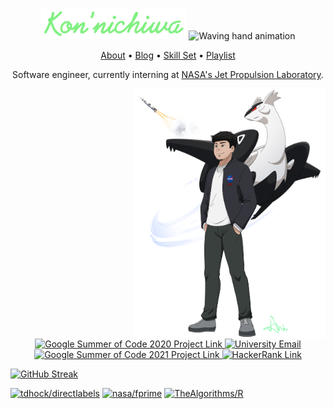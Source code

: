 <p align = "center">
<img width = "233" height = 50" src = "https://github.com/Anirban166/Anirban166/blob/master/Illustrations/Greetings.png"> <img src = "https://media.giphy.com/media/hvRJCLFzcasrR4ia7z/giphy.gif" alt = "Waving hand animation" width = "40px" height = "40px"> <br>

<p align = "center">
<a href = "https://anirban166.github.io/about/">About</a> • <a href = "https://anirban166.github.io/posts/">Blog</a> • <a href="https://anirban166.github.io/skillset/">Skill Set</a> • <a href = "https://anirban166.github.io/music/">Playlist</a>
</p>
<p align = "center">Software engineer, currently interning at <a href="https://www.jpl.nasa.gov/">NASA's Jet Propulsion Laboratory</a>.</p>

<img src = "https://github.com/Anirban166/Anirban166/blob/master/Illustrations/Me and my buddy.png" align = "right" alt = "Ani and his Mega Latios (observing a rocket fly by? =)" height = "400">
<p align = "center"> <a href = "https://summerofcode.withgoogle.com/projects/4887653356404736"><img height = "50" src = "https://img.shields.io/badge/--black?style=flat&logo=google" alt = "Google Summer of Code 2020 Project Link"> </a> <a href = "mailto:ac4743@nau.edu"><img height = "50" src = "https://img.shields.io/badge/--black?style=flat&logo=gmail" alt = "University Email"> </a> <a href = "https://summerofcode.withgoogle.com/projects/#6251332043800576"><img height = "50" src = "https://img.shields.io/badge/--black?style=flat&logo=google" alt = "Google Summer of Code 2021 Project Link"> </a> <a href = "https://www.hackerrank.com/Anirban166"><img height = "50" src = "https://img.shields.io/badge/--black?style=flat&logo=HackerRank" alt = "HackerRank Link"> </a> </p>                                                                                                         
<p align = "left">
                 
[![GitHub Streak](http://github-readme-streak-stats.herokuapp.com?user=Anirban166&theme=green_nur&hide_border=true&ring=2cf271&stroke=00ff84&dates=a3a3a3)](https://git.io/streak-stats)
                 
[![tdhock/directlabels](https://github-readme-stats-anirban166.vercel.app/api/pin/?username=tdhock&repo=directlabels&theme=nightowl&hide_border=true&title_color=5bf59d)](https://github.com/tdhock/directlabels)
[![nasa/fprime](https://github-readme-stats-anirban166.vercel.app/api/pin/?username=nasa&repo=fprime&hide_border=true&title_color=5bf59d&theme=nightowl)](https://github.com/nasa/fprime) [![TheAlgorithms/R](https://github-readme-stats-anirban166.vercel.app/api/pin/?username=TheAlgorithms&repo=R&hide_border=true&title_color=5bf59d&theme=nightowl)](https://github.com/TheAlgorithms/R)                 
</p>                                         

<!-- © Anirban 2022 | Readme layout (given my love for alignment here) suited for conventional laptop/desktop screen sizes and smartphones on portrait mode. -->